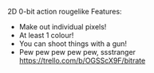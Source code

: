 2D 0-bit action rougelike
Features:
- Make out individual pixels!
- At least 1 colour!
- You can shoot things with a gun!
- Pew pew pew pew pew, ssstranger
https://trello.com/b/OGSScX9F/bitrate
